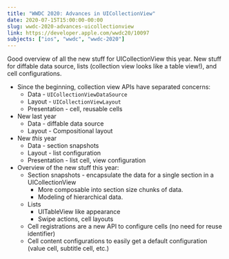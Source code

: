 ```yaml
---
title: "WWDC 2020: Advances in UICollectionView"
date: 2020-07-15T15:00:00-00:00
slug: wwdc-2020-advances-uicollectionview
link: https://developer.apple.com/wwdc20/10097
subjects: ["ios", "wwdc", "wwdc-2020"]
---
```


Good overview of all the new stuff for UICollectionView this year. New stuff for diffable data source, lists (collection view looks like a table view!), and cell configurations.

* Since the beginning, collection view APIs have separated concerns:
    * Data - `UICollectionViewDataSource`
    * Layout - `UICollectionViewLayout`
    * Presentation - cell, reusable cells
* New last year
    * Data - diffable data source
    * Layout - Compositional layout
* New _this_ year
    * Data - section snapshots
    * Layout - list configuration
    * Presentation - list cell, view configuration
* Overview of the new stuff this year:
    * Section snapshots - encapsulate the data for a single section in a UICollectionView
        * More composable into section size chunks of data.
        * Modeling of hierarchical data.
    * Lists
        * UITableView like appearance
        * Swipe actions, cell layouts
    * Cell registrations are a new API to configure cells (no need for reuse identifier)
    * Cell content configurations to easily get a default configuration (value cell, subtitle cell, etc.)